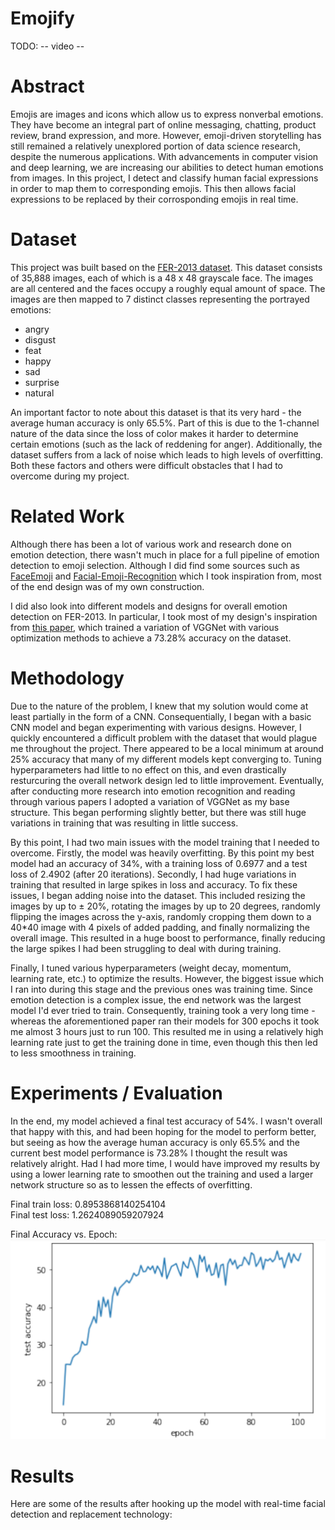 # Emojify

TODO: -- video --

# Abstract
Emojis are images and icons which allow us to express nonverbal emotions. They have become an integral part of online messaging, chatting, product review, brand expression, and more. However, emoji-driven storytelling has still remained a relatively unexplored portion of data science research, despite the numerous applications. With advancements in computer vision and deep learning, we are increasing our abilities to detect human emotions from images. In this project, I detect and classify human facial expressions in order to map them to corresponding emojis. This then allows facial expressions to be replaced by their corrosponding emojis in real time. 

# Dataset
This project was built based on the [FER-2013 dataset](https://www.kaggle.com/msambare/fer2013?). This dataset consists of 35,888 images, each of which is a 48 x 48 grayscale face. The images are all centered and the faces occupy a roughly equal amount of space. The images are then mapped to 7 distinct classes representing the portrayed emotions:

- angry
- disgust
- feat
- happy
- sad
- surprise
- natural

An important factor to note about this dataset is that its very hard - the average human accuracy is only 65.5%. Part of this is due to the 1-channel nature of the data since the loss of color makes it harder to determine certain emotions (such as the lack of reddening for anger). Additionally, the dataset suffers from a lack of noise which leads to high levels of overfitting. Both these factors and others were difficult obstacles that I had to overcome during my project.

# Related Work
Although there has been a lot of various work and research done on emotion detection, there wasn't much in place for a full pipeline of emotion detection to emoji selection. Although I did find some sources such as [FaceEmoji](https://github.com/angelvillar96/FaceEmoji
) and [Facial-Emoji-Recognition](https://yagnikbavishi004.medium.com/emojify-using-face-recognition-with-machine-learning-b6b6f8f339c4
) which I took inspiration from, most of the end design was of my own construction.

I did also look into different models and designs for overall emotion detection on FER-2013. In particular, I took most of my design's inspiration from [this paper](https://arxiv.org/ftp/arxiv/papers/2105/2105.03588.pdf
), which trained a variation of VGGNet with various optimization methods to achieve a 73.28% accuracy on the dataset.


# Methodology
Due to the nature of the problem, I knew that my solution would come at least partially in the form of a CNN. Consequentially, I began with a basic CNN model and began experimenting with various designs. However, I quickly encountered a difficult problem with the dataset that would plague me throughout the project. There appeared to be a local minimum at around 25% accuracy that many of my different models kept converging to. Tuning hyperparameters had little to no effect on this, and even drastically resturcuring the overall network design led to little improvement. Eventually, after conducting more research into emotion recognition and reading through various papers I adopted a variation of VGGNet as my base structure. This began performing slightly better, but there was still huge variations in training that was resulting in little success.

By this point, I had two main issues with the model training that I needed to overcome. Firstly, the model was heavily overfitting. By this point my best model had an accuracy of 34%, with a training loss of 0.6977 and a test loss of 2.4902 (after 20 iterations). Secondly, I had huge variations in training that resulted in large spikes in loss and accuracy. To fix these issues, I began adding noise into the dataset. This included resizing the images by up to ± 20%, rotating the images by up to 20 degrees, randomly flipping the images across the y-axis, randomly cropping them down to a 40*40 image with 4 pixels of added padding, and finally normalizing the overall image. This resulted in a huge boost to performance, finally reducing the large spikes I had been struggling to deal with during training. 

Finally, I tuned various hyperparameters (weight decay, momentum, learning rate, etc.) to optimize the results. However, the biggest issue which I ran into during this stage and the previous ones was training time. Since emotion detection is a complex issue, the end network was the largest model I'd ever tried to train. Consequently, training took a very long time - whereas the aforementioned paper ran their models for 300 epochs it took me almost 3 hours just to run 100. This resulted me in using a relatively high learning rate just to get the training done in time, even though this then led to less smoothness in training.

# Experiments / Evaluation
In the end, my model achieved a final test accuracy of 54%. I wasn't overall that happy with this, and had been hoping for the model to perform better, but seeing as how the average human accuracy is only 65.5% and the current best model performance is 73.28% I thought the result was relatively alright. Had I had more time, I would have improved my results by using a lower learning rate to smoothen out the training and used a larger network structure so as to lessen the effects of overfitting.

Final train loss: 0.8953868140254104 \
Final test loss:  1.2624089059207924

Final Accuracy vs. Epoch:
![Accuracy](plots/final-accuracy.png)

# Results

Here are some of the results after hooking up the model with real-time facial detection and replacement technology:


